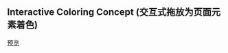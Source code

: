 ## Interactive Coloring Concept (交互式拖放为页面元素着色)

[预览](https://f2ex.github.io/Frontend-Library/packages/InteractiveColoringConcept/)



